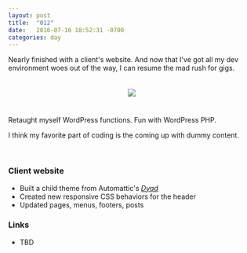 ```yaml
---
layout: post
title:  "012"
date:   2016-07-16 18:52:31 -0700
categories: day
---
```


Nearly finished with a client's website. And now that I've got all my dev environment woes out of the way, I can resume the mad rush for gigs.
<div style="margin: 0 auto; padding: 20px 0 25px; text-align: center"><a href="{{ site.github.url }}/day/012"><img src="https://media.giphy.com/media/sI8yKrHIpQpc4/giphy.gif" /></a></div>

Retaught myself WordPress functions. Fun with WordPress PHP.

I think my favorite part of coding is the coming up with dummy content.

<br />

### Client website

- Built a child theme from Automattic's *[Dyad](https://wordpress.org/themes/dyad/)*
- Created new responsive CSS behaviors for the header
- Updated pages, menus, footers, posts

### Links

- TBD
